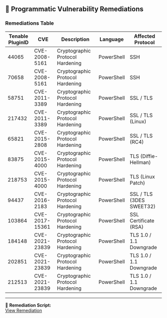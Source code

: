 ## 🔐 Programmatic Vulnerability Remediations

### Remediations Table

| Tenable PluginID | CVE           | Description                      | Language   | Affected Protocol        |
|------------------|---------------|----------------------------------|------------|-------------------------|
| 44065            | CVE-2008-5161 | Cryptographic Protocol Hardening | PowerShell | SSH                     |
| 70658            | CVE-2008-5161 | Cryptographic Protocol Hardening | PowerShell | SSH                     |
| 58751            | CVE-2011-3389 | Cryptographic Protocol Hardening | PowerShell | SSL / TLS               |
| 217432           | CVE-2011-3389 | Cryptographic Protocol Hardening | PowerShell | SSL / TLS (Linux)       |
| 65821            | CVE-2015-2808 | Cryptographic Protocol Hardening | PowerShell | SSL / TLS (RC4)         |
| 83875            | CVE-2015-4000 | Cryptographic Protocol Hardening | PowerShell | TLS (Diffie-Hellman)    |
| 218753           | CVE-2015-4000 | Cryptographic Protocol Hardening | PowerShell | TLS (Linux Patch)       |
| 94437            | CVE-2016-2183 | Cryptographic Protocol Hardening | PowerShell | SSL / TLS (3DES SWEET32)|
| 103864           | CVE-2017-15361| Cryptographic Protocol Hardening | PowerShell | SSL Certificate (RSA)   |
| 184148           | CVE-2021-23839| Cryptographic Protocol Hardening | PowerShell | TLS 1.0 / 1.1 Downgrade |
| 202851           | CVE-2021-23839| Cryptographic Protocol Hardening | PowerShell | TLS 1.0 / 1.1 Downgrade |
| 212513           | CVE-2021-23839| Cryptographic Protocol Hardening | PowerShell | TLS 1.0 / 1.1 Downgrade |

---

🔗 **Remediation Script:**  
[View Remediation](https://github.com/shayilkhani/buffer-overflow-programmatic-remediation/blob/main/remediation/secure-cryptographic-deployment.ps1)
